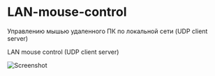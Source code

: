 # LAN-mouse-control
Управлению мышью удаленного ПК по локальной сети (UDP client server)

LAN mouse control (UDP client server)


![Screenshot](https://github.com/biryukov12/LAN-mouse-control/raw/master/pic.jpg)
